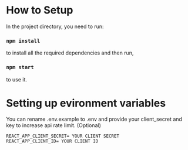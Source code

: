 # How to Setup 

In the project directory, you need to run:

### `npm install`

to install all the required dependencies and then run,

### `npm start`

to use it.

# Setting up evironment variables

  You can rename .env.example to .env and provide your client_secret and key to increase api rate limit. (Optional)
 
  ```REACT_APP_CLIENT_SECRET= YOUR CLIENT SECRET``` \
  ```REACT_APP_CLIENT_ID= YOUR CLIENT ID``` 
